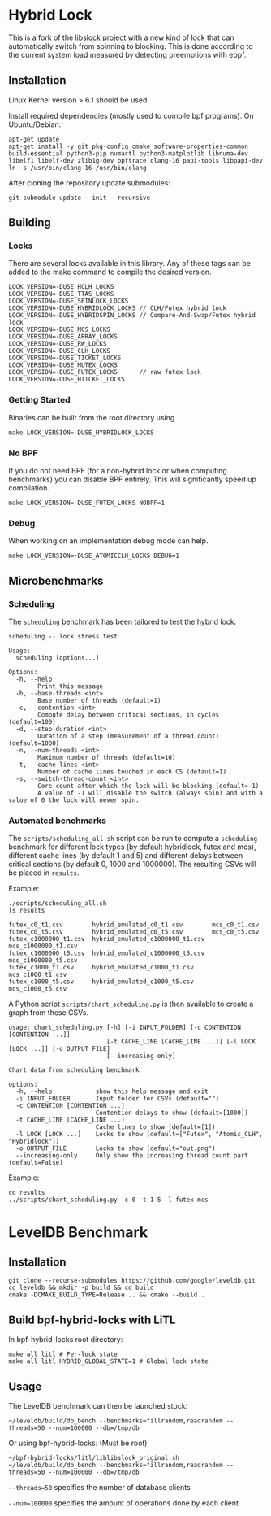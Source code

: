 Hybrid Lock
====

This is a fork of the [libslock project](https://github.com/tudordavid/libslock) with a new kind of lock that can automatically switch from spinning to blocking. This is done according to the current system load measured by detecting preemptions with ebpf.

## Installation

Linux Kernel version > 6.1 should be used.

Install required dependencies (mostly used to compile bpf programs).
On Ubuntu/Debian:
```
apt-get update
apt-get install -y git pkg-config cmake software-properties-common build-essential python3-pip numactl python3-matplotlib libnuma-dev libelf1 libelf-dev zlib1g-dev bpftrace clang-16 papi-tools libpapi-dev
ln -s /usr/bin/clang-16 /usr/bin/clang
```

After cloning the repository update submodules:
```
git submodule update --init --recursive
```

## Building
### Locks
There are several locks available in this library.
Any of these tags can be added to the make command to compile the desired version.

```
LOCK_VERSION=-DUSE_HCLH_LOCKS
LOCK_VERSION=-DUSE_TTAS_LOCKS
LOCK_VERSION=-DUSE_SPINLOCK_LOCKS
LOCK_VERSION=-DUSE_HYBRIDLOCK_LOCKS // CLH/Futex hybrid lock
LOCK_VERSION=-DUSE_HYBRIDSPIN_LOCKS // Compare-And-Swap/Futex hybrid lock
LOCK_VERSION=-DUSE_MCS_LOCKS
LOCK_VERSION=-DUSE_ARRAY_LOCKS
LOCK_VERSION=-DUSE_RW_LOCKS
LOCK_VERSION=-DUSE_CLH_LOCKS
LOCK_VERSION=-DUSE_TICKET_LOCKS
LOCK_VERSION=-DUSE_MUTEX_LOCKS
LOCK_VERSION=-DUSE_FUTEX_LOCKS      // raw futex lock
LOCK_VERSION=-DUSE_HTICKET_LOCKS
```

### Getting Started
Binaries can be built from the root directory using

```
make LOCK_VERSION=-DUSE_HYBRIDLOCK_LOCKS
```

### No BPF
If you do not need BPF (for a non-hybrid lock or when computing benchmarks) you can disable BPF entirely. This will significantly speed up compilation.
```
make LOCK_VERSION=-DUSE_FUTEX_LOCKS NOBPF=1
```

### Debug
When working on an implementation debug mode can help.
```
make LOCK_VERSION=-DUSE_ATOMICCLH_LOCKS DEBUG=1
```


## Microbenchmarks
### Scheduling
The `scheduling` benchmark has been tailored to test the hybrid lock.

```
scheduling -- lock stress test

Usage:
  scheduling [options...]

Options:
  -h, --help
        Print this message
  -b, --base-threads <int>
        Base number of threads (default=1)
  -c, --contention <int>
        Compute delay between critical sections, in cycles (default=100)
  -d, --step-duration <int>
        Duration of a step (measurement of a thread count) (default=1000)
  -n, --num-threads <int>
        Maximum number of threads (default=10)
  -t, --cache-lines <int>
        Number of cache lines touched in each CS (default=1)
  -s, --switch-thread-count <int>
        Core count after which the lock will be blocking (default=-1)
        A value of -1 will disable the switch (always spin) and with a value of 0 the lock will never spin.
```

### Automated benchmarks
The `scripts/scheduling_all.sh` script can be run to compute a `scheduling` benchmark for different lock types (by default hybridlock, futex and mcs), different cache lines (by default 1 and 5) and different delays between critical sections (by default 0, 1000 and 1000000). The resulting CSVs will be placed in `results`.

Example:
```
./scripts/scheduling_all.sh
ls results

futex_c0_t1.csv        hybrid_emulated_c0_t1.csv        mcs_c0_t1.csv
futex_c0_t5.csv        hybrid_emulated_c0_t5.csv        mcs_c0_t5.csv
futex_c1000000_t1.csv  hybrid_emulated_c1000000_t1.csv  mcs_c1000000_t1.csv
futex_c1000000_t5.csv  hybrid_emulated_c1000000_t5.csv  mcs_c1000000_t5.csv
futex_c1000_t1.csv     hybrid_emulated_c1000_t1.csv     mcs_c1000_t1.csv
futex_c1000_t5.csv     hybrid_emulated_c1000_t5.csv     mcs_c1000_t5.csv
```

A Python script `scripts/chart_scheduling.py` is then available to create a graph from these CSVs.
```
usage: chart_scheduling.py [-h] [-i INPUT_FOLDER] [-c CONTENTION [CONTENTION ...]]
                           [-t CACHE_LINE [CACHE_LINE ...]] [-l LOCK [LOCK ...]] [-o OUTPUT_FILE]
                           [--increasing-only]

Chart data from scheduling benchmark

options:
  -h, --help            show this help message and exit
  -i INPUT_FOLDER       Input folder for CSVs (default="")
  -c CONTENTION [CONTENTION ...]
                        Contention delays to show (default=[1000])
  -t CACHE_LINE [CACHE_LINE ...]
                        Cache lines to show (default=[1])
  -l LOCK [LOCK ...]    Locks to show (default=["Futex", "Atomic_CLH", "Hybridlock"])
  -o OUTPUT_FILE        Locks to show (default="out.png")
  --increasing-only     Only show the increasing thread count part (default=False)
```

Example:
```
cd results
../scripts/chart_scheduling.py -c 0 -t 1 5 -l futex mcs
```

# LevelDB Benchmark
## Installation

```
git clone --recurse-submodules https://github.com/google/leveldb.git
cd leveldb && mkdir -p build && cd build
cmake -DCMAKE_BUILD_TYPE=Release .. && cmake --build .
```

## Build bpf-hybrid-locks with LiTL
In bpf-hybrid-locks root directory:
```
make all litl # Per-lock state
make all litl HYBRID_GLOBAL_STATE=1 # Global lock state
```

## Usage
The LevelDB benchmark can then be launched stock:
```
~/leveldb/build/db_bench --benchmarks=fillrandom,readrandom --threads=50 --num=100000 --db=/tmp/db
```

Or using bpf-hybrid-locks: (Must be root)
```
~/bpf-hybrid-locks/litl/liblibslock_original.sh ~/leveldb/build/db_bench --benchmarks=fillrandom,readrandom --threads=50 --num=100000 --db=/tmp/db
```

`--threads=50` specifies the number of database clients

`--num=100000` specifies the amount of operations done by each client